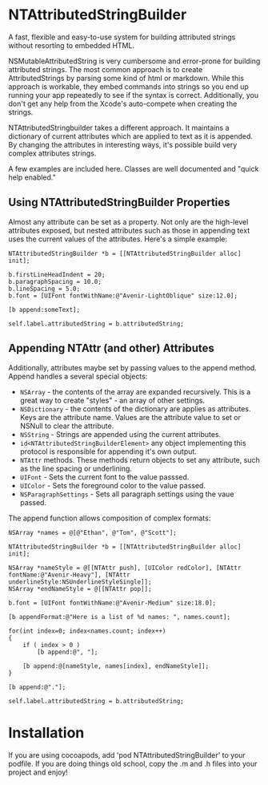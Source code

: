 NTAttributedStringBuilder
=========================

A fast, flexible and easy-to-use system for building attributed strings without resorting to embedded HTML.

NSMutableAttributedString is very cumbersome and error-prone for building attributed strings. 
The most common approach is to create AttributedStrings by parsing some kind of html or markdown. While this approach is workable, 
they embed commands into strings so you end up running your app repeatedly to see if  the syntax is correct. Additionally, you 
don't get any help from the Xcode's auto-compete when creating the strings.

NTAttributedStringbuilder takes a different approach. It maintains a dictionary of current attributes which are applied to text as 
it is appended. By changing the attributes in interesting ways, it's possible build very complex attributes strings.

A few examples are included here. Classes are well documented and "quick help enabled."

Using NTAttributedStringBuilder Properties
------------------------------------------

Almost any attribute can be set as a property. Not only are the high-level attributes exposed, but nested attributes such as those 
in appending text uses the current values of the attributes. Here's a simple example:

    NTAttributedStringBuilder *b = [[NTAttributedStringBuilder alloc] init];
    
    b.firstLineHeadIndent = 20;
    b.paragraphSpacing = 10.0;
    b.lineSpacing = 5.0;
    b.font = [UIFont fontWithName:@"Avenir-LightOblique" size:12.0];

    [b append:someText];
    
	self.label.attributedString = b.attributedString;
	
Appending NTAttr (and other) Attributes
---------------------------------------

Additionally, attributes maybe set by passing values to the append method. Append handles a several special objects:

 * `NSArray` - the contents of the array are expanded recursively. This is a great way to create "styles" - an array of other 
 settings.
 * `NSDictionary` - the contents of the dictionary are applies as attributes. Keys are the attribute name. Values are the attribute 
 value to set or NSNull to clear the attribute.
 * `NSString` - Strings are appended using the current attributes.
 * `id<NTAttributedStringBuilderElement>` any object implementing this protocol is responsible for appending it's own output.
 * `NTAttr` methods. These methods return objects to set any attribute, such as the line spacing or underlining.
 * `UIFont` - Sets the current font to the value passsed.
 * `UIColor` - Sets the foreground color to the value passed.
 * `NSParagraphSettings` - Sets all paragraph settings using the vaue passed.
 
The append function allows composition of complex formats:

    NSArray *names = @[@"Ethan", @"Tom", @"Scott"];
    
    NTAttributedStringBuilder *b = [[NTAttributedStringBuilder alloc] init];
    
    NSArray *nameStyle = @[[NTAttr push], [UIColor redColor], [NTAttr fontName:@"Avenir-Heavy"], [NTAttr underlineStyle:NSUnderlineStyleSingle]];
    NSArray *endNameStyle = @[[NTAttr pop]];
    
    b.font = [UIFont fontWithName:@"Avenir-Medium" size:18.0];
    
    [b appendFormat:@"Here is a list of %d names: ", names.count];
    
    for(int index=0; index<names.count; index++)
    {
        if ( index > 0 )
            [b append:@", "];
        
        [b append:@[nameStyle, names[index], endNameStyle]];
    }
    
    [b append:@"."];

    self.label.attributedString = b.attributedString;

Installation
============

If you are using cocoapods, add 'pod NTAttributedStringBuilder' to your podfile. If you are doing things old school, copy the .m 
and .h files into your project and enjoy!
